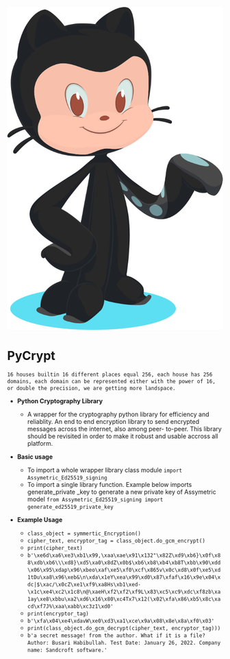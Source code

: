 ![GitHub Light](./base-octocat.svg)
# PyCrypt
    16 houses builtin 16 different places equal 256, each house has 256 domains, each domain can be represented either with the power of 16, or double the precision, we are getting more landspace.
- **Python Cryptography Library**
  -  A wrapper for the cryptography python library for efficiency and reliablity. An end to end encryption library to send encrypted messages across the internet, also among peer-  to-peer. This library should be revisited in order to make it robust and usable accross all platform.

- **Basic usage**
  - To import a whole wrapper library class module 
     `import Assymetric_Ed25519_signing`
  - To import a single library function. Example below imports generate_private _key to generate a new private key of Assymetric model
    `from Assymetric_Ed25519_signing import generate_ed25519_private_key`
- **Example Usage**
  - `class_object = symmertic_Encryption()`
  - `cipher_text, encryptor_tag = class_object.do_gcm_encrypt()` 
  - `print(cipher_text)`
  - `
b'\xe6d\xa6\xe3\xb1\x99,\xaa\xae\x91\x132"\x82Z\xd9\xb6}\x0f\x88\xdb\xb6\\\xd8}\xd5\xa0\x8dZ\x0b$\xb6\xb8\xb4\xb8T\xbb\x90\xdd\x06\x95\xdap\x96\xbeo\xaf\xe5\xf0\xcf\x865v\x0c\xd8\x0f\xe5\xd1tDu\xa8\x96\xeb&\n\xda\x1eY\xea\x99\xd0\x87\xfaf\x16\x9e\x04\xdc|$\xac/\x0cZ\xe1\xf9\xa8Hs\xb1\xed-\x1c\xe4\xc2\x1c8\n@\xaeH\xf2\xf2\xf9L\x83\xc5\xc9\xdc\xf8zb\xa1ay\xe8\xbbu\xa2\xd6\x16\x80\xc4Tx7\x12(\x02\xfa\x86\xb5\x8c\xacd\xf7J%\xaa\xabb\xc3z1\xd0'
`
  - `print(encryptor_tag)`
  - `b'\xfa\x04\xe4\xdavW\xe0\xd3\xa1\xce\x9a\x08\x8e\x8a\xf0\x03'`
  - `print(class_object.do_gcm_decrypt(cipher_text, encryptor_tag)))`
  - `b'a secret message! from the author. What if it is a file? 
    Author: Busari Habibullah.
    Test Date: January 26, 2022.
    Company name: Sandcroft software.'`
